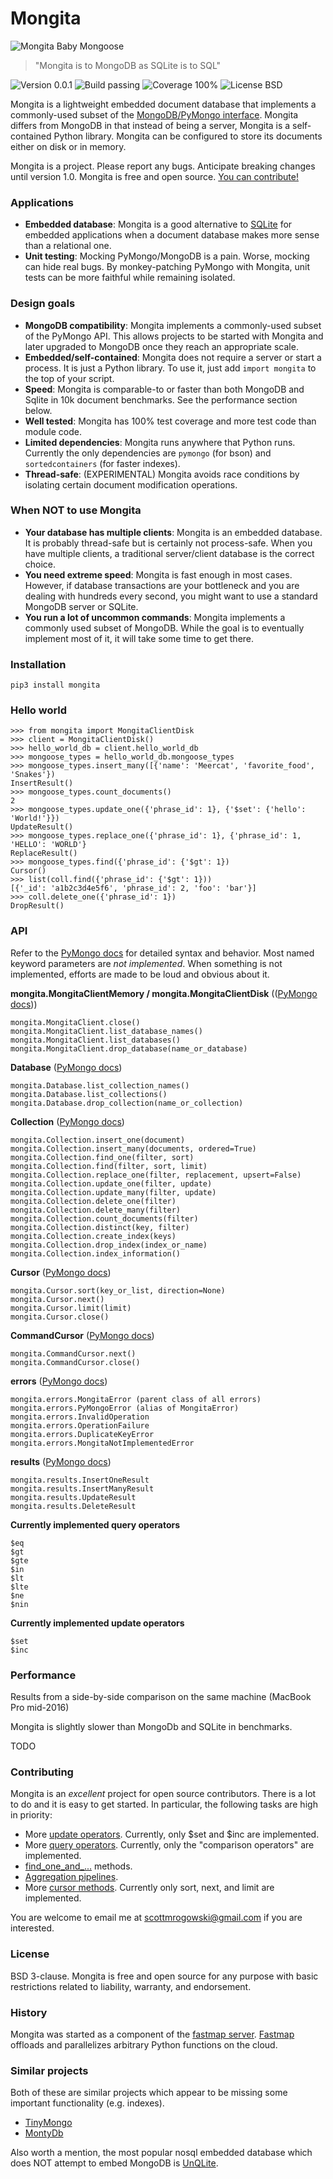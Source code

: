 # Mongita 

![Mongita Baby Mongoose](assets/baby-mongita-mongoose.png)

> "Mongita is to MongoDB as SQLite is to SQL"

![Version 0.0.1](https://img.shields.io/badge/version-0.0.1-red) ![Build passing](https://img.shields.io/badge/build-passing-brightgreen) ![Coverage 100%](https://img.shields.io/badge/coverage-100%25-brightgreen) ![License BSD](https://img.shields.io/badge/license-BSD-green])

Mongita is a lightweight embedded document database that implements a commonly-used subset of the [MongoDB/PyMongo interface](https://pymongo.readthedocs.io/en/stable/). Mongita differs from MongoDB in that instead of being a server, Mongita is a self-contained Python library.  Mongita can be configured to store its documents either on disk or in memory.

Mongita is a project. Please report any bugs. Anticipate breaking changes until version 1.0. Mongita is free and open source. [You can contribute!]((#contributing))

### Applications
- **Embedded database**: Mongita is a good alternative to [SQLite](https://www.sqlite.org/index.html) for embedded applications when a document database makes more sense than a relational one.
- **Unit testing**: Mocking PyMongo/MongoDB is a pain. Worse, mocking can hide real bugs. By monkey-patching PyMongo with Mongita, unit tests can be more faithful while remaining isolated.
 
### Design goals
- **MongoDB compatibility**: Mongita implements a commonly-used subset of the PyMongo API. This allows projects to be started with Mongita and later upgraded to MongoDB once they reach an appropriate scale.
- **Embedded/self-contained**: Mongita does not require a server or start a process. It is just a Python library. To use it, just add `import mongita` to the top of your script.
- **Speed**: Mongita is comparable-to or faster than both MongoDB and Sqlite in 10k document benchmarks. See the performance section below.
- **Well tested**: Mongita has 100% test coverage and more test code than module code.
- **Limited dependencies**: Mongita runs anywhere that Python runs. Currently the only dependencies are `pymongo` (for bson) and `sortedcontainers` (for faster indexes).
- **Thread-safe**: (EXPERIMENTAL) Mongita avoids race conditions by isolating certain document modification operations.

### When NOT to use Mongita
- **Your database has multiple clients**: Mongita is an embedded database. It is probably thread-safe but is certainly not process-safe. When you have multiple clients, a traditional server/client database is the correct choice.
- **You need extreme speed**: Mongita is fast enough in most cases. However, if database transactions are your bottleneck and you are dealing with hundreds every second, you might want to use a standard MongoDB server or SQLite.
- **You run a lot of uncommon commands**: Mongita implements a commonly used subset of MongoDB. While the goal is to eventually implement most of it, it will take some time to get there.

### Installation

    pip3 install mongita

###  Hello world

    >>> from mongita import MongitaClientDisk
    >>> client = MongitaClientDisk()
    >>> hello_world_db = client.hello_world_db
    >>> mongoose_types = hello_world_db.mongoose_types
    >>> mongoose_types.insert_many([{'name': 'Meercat', 'favorite_food', 'Snakes'})
    InsertResult()
    >>> mongoose_types.count_documents()
    2
    >>> mongoose_types.update_one({'phrase_id': 1}, {'$set': {'hello': 'World!'}})
    UpdateResult()
    >>> mongoose_types.replace_one({'phrase_id': 1}, {'phrase_id': 1, 'HELLO': 'WORLD'}
    ReplaceResult()
    >>> mongoose_types.find({'phrase_id': {'$gt': 1})
    Cursor()
    >>> list(coll.find({'phrase_id': {'$gt': 1}))
    [{'_id': 'a1b2c3d4e5f6', 'phrase_id': 2, 'foo': 'bar'}]
    >>> coll.delete_one({'phrase_id': 1})
    DropResult()

### API

Refer to the [PyMongo docs](https://pymongo.readthedocs.io/en/stable/api/index.html) for detailed syntax and behavior. Most named keyword parameters are *not implemented*. When something is not implemented, efforts are made to be loud and obvious about it.

**mongita.MongitaClientMemory / mongita.MongitaClientDisk** (([PyMongo docs](https://pymongo.readthedocs.io/en/stable/api/pymongo/mongo_client.html)))

    mongita.MongitaClient.close()
    mongita.MongitaClient.list_database_names()
    mongita.MongitaClient.list_databases()
    mongita.MongitaClient.drop_database(name_or_database)


**Database** ([PyMongo docs](https://pymongo.readthedocs.io/en/stable/api/pymongo/database.html))

    mongita.Database.list_collection_names()
    mongita.Database.list_collections()
    mongita.Database.drop_collection(name_or_collection)

**Collection** ([PyMongo docs](https://pymongo.readthedocs.io/en/stable/api/pymongo/collection.html))

    mongita.Collection.insert_one(document)
    mongita.Collection.insert_many(documents, ordered=True)
    mongita.Collection.find_one(filter, sort)
    mongita.Collection.find(filter, sort, limit)
    mongita.Collection.replace_one(filter, replacement, upsert=False)
    mongita.Collection.update_one(filter, update)
    mongita.Collection.update_many(filter, update)
    mongita.Collection.delete_one(filter)
    mongita.Collection.delete_many(filter)
    mongita.Collection.count_documents(filter)
    mongita.Collection.distinct(key, filter)
    mongita.Collection.create_index(keys)
    mongita.Collection.drop_index(index_or_name)
    mongita.Collection.index_information()

**Cursor** ([PyMongo docs](https://pymongo.readthedocs.io/en/stable/api/pymongo/cursor.html))

    mongita.Cursor.sort(key_or_list, direction=None)
    mongita.Cursor.next()
    mongita.Cursor.limit(limit)
    mongita.Cursor.close()

**CommandCursor** ([PyMongo docs](https://pymongo.readthedocs.io/en/stable/api/pymongo/command_cursor.html))

    mongita.CommandCursor.next()
    mongita.CommandCursor.close()

**errors** ([PyMongo docs](https://pymongo.readthedocs.io/en/stable/api/pymongo/errors.html))
    
    mongita.errors.MongitaError (parent class of all errors)
    mongita.errors.PyMongoError (alias of MongitaError)
    mongita.errors.InvalidOperation
    mongita.errors.OperationFailure
    mongita.errors.DuplicateKeyError
    mongita.errors.MongitaNotImplementedError

**results** ([PyMongo docs](https://pymongo.readthedocs.io/en/stable/api/pymongo/results.html))

    mongita.results.InsertOneResult
    mongita.results.InsertManyResult
    mongita.results.UpdateResult
    mongita.results.DeleteResult

**Currently implemented query operators**

    $eq
    $gt
    $gte
    $in
    $lt
    $lte
    $ne
    $nin

**Currently implemented update operators**

    $set
    $inc

### Performance

Results from a side-by-side comparison on the same machine (MacBook Pro mid-2016)

Mongita is slightly slower than MongoDb and SQLite in benchmarks. 

TODO 

### Contributing

Mongita is an *excellent* project for open source contributors. There is a lot to do and it is easy to get started. In particular, the following tasks are high in priority:
- More [update operators](https://docs.mongodb.com/manual/reference/operator/update/#id1). Currently, only $set and $inc are implemented.
- More [query operators](https://docs.mongodb.com/manual/reference/operator/query/). Currently, only the "comparison operators" are implemented.
- [find_one_and_...](https://pymongo.readthedocs.io/en/stable/api/pymongo/collection.html#pymongo.collection.Collection.find_one_and_replace) methods.
- [Aggregation pipelines](https://docs.mongodb.com/manual/reference/command/aggregate/).
- More [cursor methods](https://pymongo.readthedocs.io/en/stable/api/pymongo/cursor.html). Currently only sort, next, and limit are implemented.

You are welcome to email me at scottmrogowski@gmail.com if you are interested.

### License

BSD 3-clause. Mongita is free and open source for any purpose with basic restrictions related to liability, warranty, and endorsement.

### History

Mongita was started as a component of the [fastmap server](https://github.com/fastmap-io). [Fastmap](https://fastmap.io) offloads and parallelizes arbitrary Python functions on the cloud.

### Similar projects

Both of these are similar projects which appear to be missing some important functionality (e.g. indexes).

- [TinyMongo](https://github.com/schapman1974/tinymongo)
- [MontyDb](https://github.com/davidlatwe/montydb)

Also worth a mention, the most popular nosql embedded database which does NOT attempt to embed MongoDB is [UnQLite](https://unqlite.org/).
